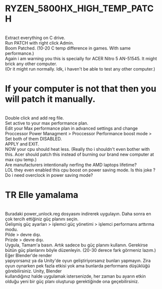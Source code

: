 # RYZEN_5800HX_HIGH_TEMP_PATCH
  </br> Extract everything on C drive. </br> Run PATCH with right click Admin. </br> Boom Patched. (10-20 C temp difference in games. With same performance.)
  </br> Again i am warning you this is specially for ACER Nitro 5 AN-51545. It might brick any other computer. </br> (Or it might run normally. Idk, i haven't be able to test any other computer.)

# If your computer is not that then you will patch it manually.
  </br> Double click and add reg file.
  </br> Set active to your max performance plan.
  </br> Edit your Max performance plan in advanced settings and change Proccessor Power Managment > Proccessor Performance boost mode > Set both of them DISABLED.
  </br> APPLY and EXIT.
  </br> NOW your cpu should heat less. (Really tho i shouldn't even bother with this. Acer should patch this instead of burning our brand new computer at max cpu temp.)
  </br> Are manufacturers intentionally nerfing the AMD laptops lifetime? 
  </br> LOL they even enabled this cpu boost on power saving mode. Is this joke ? Do i need overclock in power saving mode?
# TR Elle yamalama
  </br> Buradaki power_unlock.reg dosyasını indirerek uygulayın. Daha sonra en çok tercih ettiğiniz güç planını seçin.
  </br> Gelişmiş güç ayarları > işlemci güç yönetimi > işlemci performans arttırma modu.
  </br> Pilde > devre dışı.
  </br> Prizde > devre dışı.
  </br> Uygula, Tamam'a basın. Artık sadece bu güç planını kullanın. Gerekirse bütün güç planlarını böyle düzenleyin. (20-30 derece fark görmeniz lazım.) Eğer Blender'de render       </br> yapıyorsanız ya da Unity'de oyun geliştiriyorsanız bunları yapmayın. Zira oyun oynarken pek fazla etkisi yok ama bunlarda performans düşüklüğü görebilirsiniz. Unity, Blender
  </br> kullandığınız halde uygulamak istersenizde, her zaman bu ayarın etkin olduğu yeni bir güç planı oluşturup gerektiğinde ona geçebilirsiniz.  
